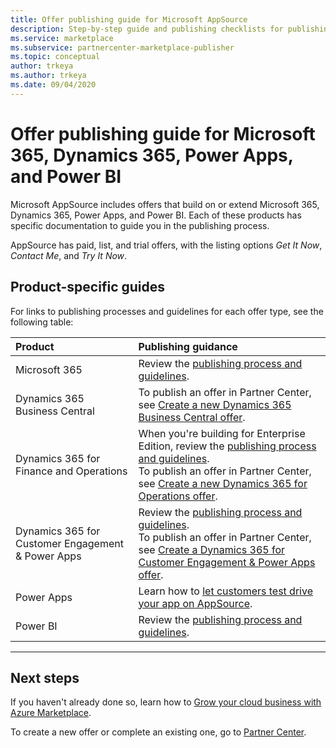 ```yaml
---
title: Offer publishing guide for Microsoft AppSource
description: Step-by-step guide and publishing checklists for publishing apps to Microsoft AppSource for Microsoft 365, Dynamics 365, Power Apps, and Power BI.
ms.service: marketplace
ms.subservice: partnercenter-marketplace-publisher
ms.topic: conceptual
author: trkeya
ms.author: trkeya
ms.date: 09/04/2020
---
```


# Offer publishing guide for Microsoft 365, Dynamics 365, Power Apps, and Power BI

Microsoft AppSource includes offers that build on or extend Microsoft 365, Dynamics 365, Power Apps, and Power BI. Each of these products has specific documentation to guide you in the publishing process. 

AppSource has paid, list, and trial offers, with the listing options *Get It Now*, *Contact Me*, and *Try It Now*.

## Product-specific guides

For links to publishing processes and guidelines for each offer type, see the following table:

| Product    | Publishing guidance  |
| :------------------- | :-------------------|
| Microsoft 365 | Review the [publishing process and guidelines](/office/dev/store/submit-to-appsource-via-partner-center). |
| Dynamics 365 Business Central | To publish an offer in Partner Center, see [Create a new Dynamics 365 Business Central offer](./partner-center-portal/create-new-business-central-offer.md). |
| Dynamics 365 for Finance and Operations | When you're building for Enterprise Edition, review the [publishing process and guidelines](/dynamics365/fin-ops-core/dev-itpro/lcs-solutions/lcs-solutions-app-source).<br/>To publish an offer in Partner Center, see [Create a new Dynamics 365 for Operations offer](./partner-center-portal/create-new-operations-offer.md).  |
| Dynamics 365 for Customer Engagement & Power Apps | Review the [publishing process and guidelines](/dynamics365/customer-engagement/developer/publish-app-appsource).<br/>To publish an offer in Partner Center, see [Create a Dynamics 365 for Customer Engagement & Power Apps offer](d365-customer-engage-offer-setup.md).  |
| Power Apps | Learn how to [let customers test drive your app on AppSource](https://powerapps.microsoft.com/blog/appsource-test-drive/). |
| Power BI | Review the [publishing process and guidelines](/power-bi/developer/office-store). |

---

## Next steps

If you haven't already done so, learn how to [Grow your cloud business with Azure Marketplace](https://azuremarketplace.microsoft.com/sell).

To create a new offer or complete an existing one, go to [Partner Center](https://partner.microsoft.com/dashboard/account/v3/enrollment/introduction/partnership).
